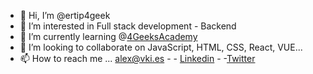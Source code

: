 - 👋 Hi, I’m @ertip4geek
- 👀 I’m interested in                          Full stack development - Backend
- 🌱 I’m currently learning                     @[4GeeksAcademy](https://www.4geeksacademy.com/)
- 💞️ I’m looking to collaborate on              JavaScript, HTML, CSS, React, VUE...
- 📫 How to reach me ...                        alex@vki.es - - [Linkedin](https://www.linkedin.com/in/aolivap/) 
                                                 - -[Twitter](https://twitter.com/ON_Solutions) 

<!---
ertip4geek/ertip4geek is a ✨ special ✨ repository because its `README.md` (this file) appears on your GitHub profile.
You can click the Preview link to take a look at your changes.
--->
